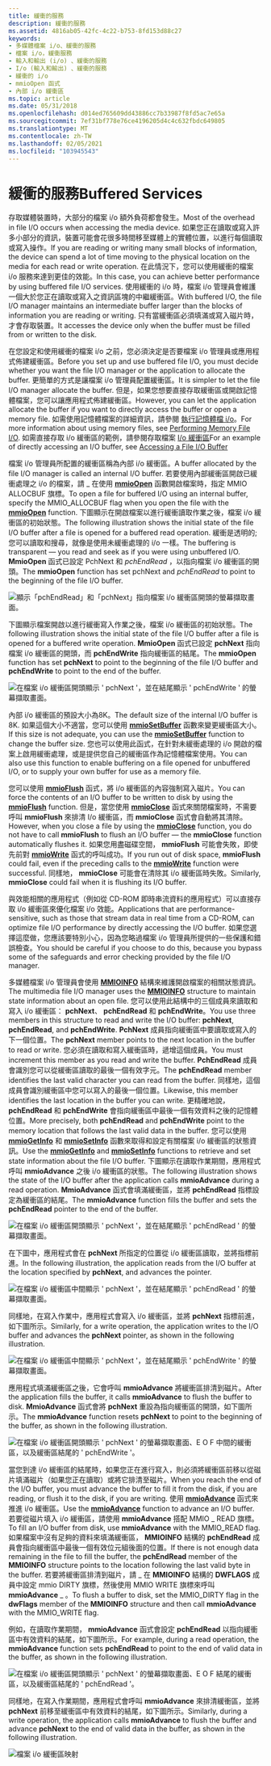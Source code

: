 ```yaml
---
title: 緩衝的服務
description: 緩衝的服務
ms.assetid: 4816ab05-42fc-4c22-b753-8fd153d88c27
keywords:
- 多媒體檔案 i/o、緩衝的服務
- 檔案 i/o，緩衝服務
- 輸入和輸出 (i/o) 、緩衝的服務
- I/o (輸入和輸出) 、緩衝的服務
- 緩衝的 i/o
- mmioOpen 函式
- 內部 i/o 緩衝區
ms.topic: article
ms.date: 05/31/2018
ms.openlocfilehash: d014ed765609dd43886cc7b33987f8fd5ac7e65a
ms.sourcegitcommit: 7ef31bf778e76ce4196205d4c4c632fbdc649805
ms.translationtype: MT
ms.contentlocale: zh-TW
ms.lasthandoff: 02/05/2021
ms.locfileid: "103945543"
---
```

# <a name="buffered-services"></a><span data-ttu-id="bd2dc-110">緩衝的服務</span><span class="sxs-lookup"><span data-stu-id="bd2dc-110">Buffered Services</span></span>

<span data-ttu-id="bd2dc-111">存取媒體裝置時，大部分的檔案 i/o 額外負荷都會發生。</span><span class="sxs-lookup"><span data-stu-id="bd2dc-111">Most of the overhead in file I/O occurs when accessing the media device.</span></span> <span data-ttu-id="bd2dc-112">如果您正在讀取或寫入許多小部分的資訊，裝置可能會花很多時間移至媒體上的實體位置，以進行每個讀取或寫入操作。</span><span class="sxs-lookup"><span data-stu-id="bd2dc-112">If you are reading or writing many small blocks of information, the device can spend a lot of time moving to the physical location on the media for each read or write operation.</span></span> <span data-ttu-id="bd2dc-113">在此情況下，您可以使用緩衝的檔案 i/o 服務來達到更佳的效能。</span><span class="sxs-lookup"><span data-stu-id="bd2dc-113">In this case, you can achieve better performance by using buffered file I/O services.</span></span> <span data-ttu-id="bd2dc-114">使用緩衝的 i/o 時，檔案 i/o 管理員會維護一個大於您正在讀取或寫入之資訊區塊的中繼緩衝區。</span><span class="sxs-lookup"><span data-stu-id="bd2dc-114">With buffered I/O, the file I/O manager maintains an intermediate buffer larger than the blocks of information you are reading or writing.</span></span> <span data-ttu-id="bd2dc-115">只有當緩衝區必須填滿或寫入磁片時，才會存取裝置。</span><span class="sxs-lookup"><span data-stu-id="bd2dc-115">It accesses the device only when the buffer must be filled from or written to the disk.</span></span>

<span data-ttu-id="bd2dc-116">在您設定和使用緩衝的檔案 i/o 之前，您必須決定是否要檔案 i/o 管理員或應用程式佈建緩衝區。</span><span class="sxs-lookup"><span data-stu-id="bd2dc-116">Before you set up and use buffered file I/O, you must decide whether you want the file I/O manager or the application to allocate the buffer.</span></span> <span data-ttu-id="bd2dc-117">更簡單的方式是讓檔案 i/o 管理員配置緩衝區。</span><span class="sxs-lookup"><span data-stu-id="bd2dc-117">It is simpler to let the file I/O manager allocate the buffer.</span></span> <span data-ttu-id="bd2dc-118">但是，如果您想要直接存取緩衝區或開啟記憶體檔案，您可以讓應用程式佈建緩衝區。</span><span class="sxs-lookup"><span data-stu-id="bd2dc-118">However, you can let the application allocate the buffer if you want to directly access the buffer or open a memory file.</span></span> <span data-ttu-id="bd2dc-119">如需使用記憶體檔案的詳細資訊，請參閱 [執行記憶體檔 i/o](performing-memory-file-i-o.md)。</span><span class="sxs-lookup"><span data-stu-id="bd2dc-119">For more information about using memory files, see [Performing Memory File I/O](performing-memory-file-i-o.md).</span></span> <span data-ttu-id="bd2dc-120">如需直接存取 i/o 緩衝區的範例，請參閱存取檔案 [I/o 緩衝區](accessing-a-file-i-o-buffer.md)</span><span class="sxs-lookup"><span data-stu-id="bd2dc-120">For an example of directly accessing an I/O buffer, see [Accessing a File I/O Buffer](accessing-a-file-i-o-buffer.md)</span></span>

<span data-ttu-id="bd2dc-121">檔案 i/o 管理員所配置的緩衝區稱為內部 i/o 緩衝區。</span><span class="sxs-lookup"><span data-stu-id="bd2dc-121">A buffer allocated by the file I/O manager is called an internal I/O buffer.</span></span> <span data-ttu-id="bd2dc-122">若要使用內部緩衝區開啟已緩衝處理之 i/o 的檔案，請 \_ 在使用 [**mmioOpen**](/windows/win32/api/mmiscapi/nf-mmiscapi-mmioopen) 函數開啟檔案時，指定 MMIO ALLOCBUF 旗標。</span><span class="sxs-lookup"><span data-stu-id="bd2dc-122">To open a file for buffered I/O using an internal buffer, specify the MMIO\_ALLOCBUF flag when you open the file with the [**mmioOpen**](/windows/win32/api/mmiscapi/nf-mmiscapi-mmioopen) function.</span></span> <span data-ttu-id="bd2dc-123">下圖顯示在開啟檔案以進行緩衝讀取作業之後，檔案 i/o 緩衝區的初始狀態。</span><span class="sxs-lookup"><span data-stu-id="bd2dc-123">The following illustration shows the initial state of the file I/O buffer after a file is opened for a buffered read operation.</span></span> <span data-ttu-id="bd2dc-124">緩衝是透明的; 您可以讀取和搜尋，就像是使用未緩衝處理的 i/o 一樣。</span><span class="sxs-lookup"><span data-stu-id="bd2dc-124">The buffering is transparent — you read and seek as if you were using unbuffered I/O.</span></span> <span data-ttu-id="bd2dc-125">**MmioOpen** 函式已設定 PchNext 和 *pchEndRead* ，以指向檔案 i/o 緩衝區的開頭。</span><span class="sxs-lookup"><span data-stu-id="bd2dc-125">The **mmioOpen** function has set pchNext and *pchEndRead* to point to the beginning of the file I/O buffer.</span></span>

![顯示「pchEndRead」和「pchNext」指向檔案 i/o 緩衝區開頭的螢幕擷取畫面。](images/mmio7.gif)

<span data-ttu-id="bd2dc-127">下圖顯示檔案開啟以進行緩衝寫入作業之後，檔案 i/o 緩衝區的初始狀態。</span><span class="sxs-lookup"><span data-stu-id="bd2dc-127">The following illustration shows the initial state of the file I/O buffer after a file is opened for a buffered write operation.</span></span> <span data-ttu-id="bd2dc-128">**MmioOpen** 函式已設定 **pchNext** 指向檔案 i/o 緩衝區的開頭，而 **pchEndWrite** 指向緩衝區的結尾。</span><span class="sxs-lookup"><span data-stu-id="bd2dc-128">The **mmioOpen** function has set **pchNext** to point to the beginning of the file I/O buffer and **pchEndWrite** to point to the end of the buffer.</span></span>

![在檔案 i/o 緩衝區開頭顯示 ' pchNext '，並在結尾顯示 ' pchEndWrite ' 的螢幕擷取畫面。](images/mmio11.gif)

<span data-ttu-id="bd2dc-130">內部 i/o 緩衝區的預設大小為8K。</span><span class="sxs-lookup"><span data-stu-id="bd2dc-130">The default size of the internal I/O buffer is 8K.</span></span> <span data-ttu-id="bd2dc-131">如果這個大小不適當，您可以使用 [**mmioSetBuffer**](/windows/win32/api/mmiscapi/nf-mmiscapi-mmiosetbuffer) 函數來變更緩衝區大小。</span><span class="sxs-lookup"><span data-stu-id="bd2dc-131">If this size is not adequate, you can use the [**mmioSetBuffer**](/windows/win32/api/mmiscapi/nf-mmiscapi-mmiosetbuffer) function to change the buffer size.</span></span> <span data-ttu-id="bd2dc-132">您也可以使用此函式，在針對未緩衝處理的 i/o 開啟的檔案上啟用緩衝處理，或是提供您自己的緩衝區作為記憶體檔案使用。</span><span class="sxs-lookup"><span data-stu-id="bd2dc-132">You can also use this function to enable buffering on a file opened for unbuffered I/O, or to supply your own buffer for use as a memory file.</span></span>

<span data-ttu-id="bd2dc-133">您可以使用 [**mmioFlush**](/windows/win32/api/mmiscapi/nf-mmiscapi-mmioflush) 函式，將 i/o 緩衝區的內容強制寫入磁片。</span><span class="sxs-lookup"><span data-stu-id="bd2dc-133">You can force the contents of an I/O buffer to be written to disk by using the [**mmioFlush**](/windows/win32/api/mmiscapi/nf-mmiscapi-mmioflush) function.</span></span> <span data-ttu-id="bd2dc-134">但是，當您使用 [**mmioClose**](/windows/win32/api/mmiscapi/nf-mmiscapi-mmioclose) 函式來關閉檔案時，不需要呼叫 **mmioFlush** 來排清 I/o 緩衝區，而 **mmioClose** 函式會自動將其清除。</span><span class="sxs-lookup"><span data-stu-id="bd2dc-134">However, when you close a file by using the [**mmioClose**](/windows/win32/api/mmiscapi/nf-mmiscapi-mmioclose) function, you do not have to call **mmioFlush** to flush an I/O buffer — the **mmioClose** function automatically flushes it.</span></span> <span data-ttu-id="bd2dc-135">如果您用盡磁碟空間， **mmioFlush** 可能會失敗，即使先前對 [**mmioWrite**](/windows/win32/api/mmiscapi/nf-mmiscapi-mmiowrite) 函式的呼叫成功。</span><span class="sxs-lookup"><span data-stu-id="bd2dc-135">If you run out of disk space, **mmioFlush** could fail, even if the preceding calls to the [**mmioWrite**](/windows/win32/api/mmiscapi/nf-mmiscapi-mmiowrite) function were successful.</span></span> <span data-ttu-id="bd2dc-136">同樣地， **mmioClose** 可能會在清除其 i/o 緩衝區時失敗。</span><span class="sxs-lookup"><span data-stu-id="bd2dc-136">Similarly, **mmioClose** could fail when it is flushing its I/O buffer.</span></span>

<span data-ttu-id="bd2dc-137">與效能相關的應用程式（例如從 CD-ROM 即時串流資料的應用程式）可以直接存取 i/o 緩衝區來優化檔案 i/o 效能。</span><span class="sxs-lookup"><span data-stu-id="bd2dc-137">Applications that are performance-sensitive, such as those that stream data in real time from a CD-ROM, can optimize file I/O performance by directly accessing the I/O buffer.</span></span> <span data-ttu-id="bd2dc-138">如果您選擇這麼做，您應該要特別小心，因為您略過檔案 i/o 管理員所提供的一些保護和錯誤檢查。</span><span class="sxs-lookup"><span data-stu-id="bd2dc-138">You should be careful if you choose to do this, because you bypass some of the safeguards and error checking provided by the file I/O manager.</span></span>

<span data-ttu-id="bd2dc-139">多媒體檔案 i/o 管理員會使用 [**MMIOINFO**](/previous-versions//dd757322(v=vs.85)) 結構來維護開啟檔案的相關狀態資訊。</span><span class="sxs-lookup"><span data-stu-id="bd2dc-139">The multimedia file I/O manager uses the [**MMIOINFO**](/previous-versions//dd757322(v=vs.85)) structure to maintain state information about an open file.</span></span> <span data-ttu-id="bd2dc-140">您可以使用此結構中的三個成員來讀取和寫入 i/o 緩衝區： **pchNext**、 **pchEndRead** 和 **pchEndWrite**。</span><span class="sxs-lookup"><span data-stu-id="bd2dc-140">You use three members in this structure to read and write the I/O buffer: **pchNext**, **pchEndRead**, and **pchEndWrite**.</span></span> <span data-ttu-id="bd2dc-141">**PchNext** 成員指向緩衝區中要讀取或寫入的下一個位置。</span><span class="sxs-lookup"><span data-stu-id="bd2dc-141">The **pchNext** member points to the next location in the buffer to read or write.</span></span> <span data-ttu-id="bd2dc-142">您必須在讀取和寫入緩衝區時，遞增這個成員。</span><span class="sxs-lookup"><span data-stu-id="bd2dc-142">You must increment this member as you read and write the buffer.</span></span> <span data-ttu-id="bd2dc-143">**PchEndRead** 成員會識別您可以從緩衝區讀取的最後一個有效字元。</span><span class="sxs-lookup"><span data-stu-id="bd2dc-143">The **pchEndRead** member identifies the last valid character you can read from the buffer.</span></span> <span data-ttu-id="bd2dc-144">同樣地，這個成員會識別緩衝區中您可以寫入的最後一個位置。</span><span class="sxs-lookup"><span data-stu-id="bd2dc-144">Likewise, this member identifies the last location in the buffer you can write.</span></span> <span data-ttu-id="bd2dc-145">更精確地說， **pchEndRead** 和 **pchEndWrite** 會指向緩衝區中最後一個有效資料之後的記憶體位置。</span><span class="sxs-lookup"><span data-stu-id="bd2dc-145">More precisely, both **pchEndRead** and **pchEndWrite** point to the memory location that follows the last valid data in the buffer.</span></span> <span data-ttu-id="bd2dc-146">您可以使用 [**mmioGetInfo**](/windows/win32/api/mmiscapi/nf-mmiscapi-mmiogetinfo) 和 [**mmioSetInfo**](/windows/win32/api/mmiscapi/nf-mmiscapi-mmiosetinfo) 函數來取得和設定有關檔案 i/o 緩衝區的狀態資訊。</span><span class="sxs-lookup"><span data-stu-id="bd2dc-146">Use the [**mmioGetInfo**](/windows/win32/api/mmiscapi/nf-mmiscapi-mmiogetinfo) and [**mmioSetInfo**](/windows/win32/api/mmiscapi/nf-mmiscapi-mmiosetinfo) functions to retrieve and set state information about the file I/O buffer.</span></span> <span data-ttu-id="bd2dc-147">下圖顯示在讀取作業期間，應用程式呼叫 **mmioAdvance** 之後 i/o 緩衝區的狀態。</span><span class="sxs-lookup"><span data-stu-id="bd2dc-147">The following illustration shows the state of the I/O buffer after the application calls **mmioAdvance** during a read operation.</span></span> <span data-ttu-id="bd2dc-148">**MmioAdvance** 函式會填滿緩衝區，並將 **pchEndRead** 指標設定為緩衝區的結尾。</span><span class="sxs-lookup"><span data-stu-id="bd2dc-148">The **mmioAdvance** function fills the buffer and sets the **pchEndRead** pointer to the end of the buffer.</span></span>

![在檔案 i/o 緩衝區開頭顯示 ' pchNext '，並在結尾顯示 ' pchEndRead ' 的螢幕擷取畫面。](images/mmio8.gif)

<span data-ttu-id="bd2dc-150">在下圖中，應用程式會在 **pchNext** 所指定的位置從 i/o 緩衝區讀取，並將指標前進。</span><span class="sxs-lookup"><span data-stu-id="bd2dc-150">In the following illustration, the application reads from the I/O buffer at the location specified by **pchNext**, and advances the pointer.</span></span>

![在檔案 i/o 緩衝區中間顯示 ' pchNext '，並在結尾顯示 ' pchEndRead ' 的螢幕擷取畫面。](images/mmio9.gif)

<span data-ttu-id="bd2dc-152">同樣地，在寫入作業中，應用程式會寫入 i/o 緩衝區，並將 **pchNext** 指標前進，如下圖所示。</span><span class="sxs-lookup"><span data-stu-id="bd2dc-152">Similarly, for a write operation, the application writes to the I/O buffer and advances the **pchNext** pointer, as shown in the following illustration.</span></span>

![在檔案 i/o 緩衝區中間顯示 ' pchNext '，並在結尾顯示 ' pchEndWrite ' 的螢幕擷取畫面。](images/mmio12.gif)

<span data-ttu-id="bd2dc-154">應用程式填滿緩衝區之後，它會呼叫 **mmioAdvance** 將緩衝區排清到磁片。</span><span class="sxs-lookup"><span data-stu-id="bd2dc-154">After the application fills the buffer, it calls **mmioAdvance** to flush the buffer to disk.</span></span> <span data-ttu-id="bd2dc-155">**MmioAdvance** 函式會將 **pchNext** 重設為指向緩衝區的開頭，如下圖所示。</span><span class="sxs-lookup"><span data-stu-id="bd2dc-155">The **mmioAdvance** function resets **pchNext** to point to the beginning of the buffer, as shown in the following illustration.</span></span>

![在檔案 i/o 緩衝區開頭顯示 ' pchNext ' 的螢幕擷取畫面、E O F 中間的緩衝區，以及緩衝區結尾的 ' pchEndWrite '。](images/mmio13.gif)

<span data-ttu-id="bd2dc-157">當您到達 i/o 緩衝區的結尾時，如果您正在進行寫入，則必須將緩衝區前移以從磁片填滿磁片（如果您正在讀取）或將它排清至磁片。</span><span class="sxs-lookup"><span data-stu-id="bd2dc-157">When you reach the end of the I/O buffer, you must advance the buffer to fill it from the disk, if you are reading, or flush it to the disk, if you are writing.</span></span> <span data-ttu-id="bd2dc-158">使用 [**mmioAdvance**](/windows/win32/api/mmiscapi/nf-mmiscapi-mmioadvance) 函式來推進 i/o 緩衝區。</span><span class="sxs-lookup"><span data-stu-id="bd2dc-158">Use the [**mmioAdvance**](/windows/win32/api/mmiscapi/nf-mmiscapi-mmioadvance) function to advance an I/O buffer.</span></span> <span data-ttu-id="bd2dc-159">若要從磁片填入 i/o 緩衝區，請使用 **mmioAdvance** 搭配 MMIO \_ READ 旗標。</span><span class="sxs-lookup"><span data-stu-id="bd2dc-159">To fill an I/O buffer from disk, use **mmioAdvance** with the MMIO\_READ flag.</span></span> <span data-ttu-id="bd2dc-160">如果檔案中沒有足夠的資料來填滿緩衝區， **MMIOINFO** 結構的 **pchEndRead** 成員會指向緩衝區中最後一個有效位元組後面的位置。</span><span class="sxs-lookup"><span data-stu-id="bd2dc-160">If there is not enough data remaining in the file to fill the buffer, the **pchEndRead** member of the **MMIOINFO** structure points to the location following the last valid byte in the buffer.</span></span> <span data-ttu-id="bd2dc-161">若要將緩衝區排清到磁片，請 \_ 在 **MMIOINFO** 結構的 **DWFLAGS** 成員中設定 mmio DIRTY 旗標，然後使用 MMIO WRITE 旗標來呼叫 **mmioAdvance** \_ 。</span><span class="sxs-lookup"><span data-stu-id="bd2dc-161">To flush a buffer to disk, set the MMIO\_DIRTY flag in the **dwFlags** member of the **MMIOINFO** structure and then call **mmioAdvance** with the MMIO\_WRITE flag.</span></span>

<span data-ttu-id="bd2dc-162">例如，在讀取作業期間， **mmioAdvance** 函式會設定 **pchEndRead** 以指向緩衝區中有效資料的結尾，如下圖所示。</span><span class="sxs-lookup"><span data-stu-id="bd2dc-162">For example, during a read operation, the **mmioAdvance** function sets **pchEndRead** to point to the end of valid data in the buffer, as shown in the following illustration.</span></span>

![在檔案 i/o 緩衝區開頭顯示 ' pchNext ' 的螢幕擷取畫面、E O F 結尾的緩衝區，以及緩衝區結尾的 ' pchEndRead '。](images/mmio10.gif)

<span data-ttu-id="bd2dc-164">同樣地，在寫入作業期間，應用程式會呼叫 **mmioAdvance** 來排清緩衝區，並將 **pchNext** 前移至緩衝區中有效資料的結尾，如下圖所示。</span><span class="sxs-lookup"><span data-stu-id="bd2dc-164">Similarly, during a write operation, the application calls **mmioAdvance** to flush the buffer and advance **pchNext** to the end of valid data in the buffer, as shown in the following illustration.</span></span>

![檔案 i/o 緩衝區映射](images/mmio14.gif)

 

 